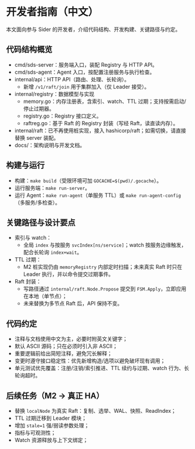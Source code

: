 # 开发者指南（中文）

本文面向参与 Sider 的开发者，介绍代码结构、开发构建、关键路径与约定。

## 代码结构概览
- cmd/sds-server：服务端入口，装配 Registry 与 HTTP API。
- cmd/sds-agent：Agent 入口，按配置注册服务与执行检查。
- internal/api：HTTP API（路由、处理、长轮询）。
  - 新增 `/v1/raft/join` 用于集群加入（仅 Leader 接受）。
- internal/registry：数据模型与实现
  - memory.go：内存注册表，含索引、watch、TTL 过期；支持按需启动/停止过期器。
  - registry.go：Registry 接口定义。
  - raftreg.go：基于 Raft 的 Registry 封装（写经 Raft，读直读内存）。
- internal/raft：已不再使用桩实现，接入 hashicorp/raft；如需切换，请直接替换 server 装配。
- docs/：架构说明与开发文档。

## 构建与运行
- 构建：`make build`（受限环境可加 `GOCACHE=$(pwd)/.gocache`）。
- 运行服务端：`make run-server`。
- 运行 Agent：`make run-agent`（单服务 TTL）或 `make run-agent-config`（多服务/多检查）。

## 关键路径与设计要点
- 索引与 watch：
  - 全局 `index` 与按服务 `svcIndex[ns/service]`；watch 按服务边缘触发，配合长轮询 `index+wait`。
- TTL 过期：
  - M2 桩实现仍由 `memoryRegistry` 内部定时扫描；未来真实 Raft 时只在 Leader 执行，并以命令提交过期事件。
- Raft 封装：
  - 写路径通过 `internal/raft.Node.Propose` 提交到 `FSM.Apply`，立即应用在本地（单节点）；
  - 未来替换为多节点 Raft 后，API 保持不变。

## 代码约定
- 注释与文档使用中文为主，必要时附英文关键字；
- 默认 ASCII 源码；只在必须时引入非 ASCII；
- 重要逻辑前给出简短注释，避免冗长解释；
- 变更时遵守接口稳定性：优先新增构造/选项以避免破坏现有调用；
- 单元测试优先覆盖：注册/注销/索引推进、TTL 续约与过期、watch 行为、长轮询超时。

## 后续任务（M2 → 真正 HA）
- 替换 `localNode` 为真实 Raft：复制、选举、WAL、快照、ReadIndex；
- TTL 过期迁移到 Leader 模块；
- 增加 `stale=1` 强/弱读参数处理；
- 指标与可观测性；
- Watch 资源释放与上下文绑定；

